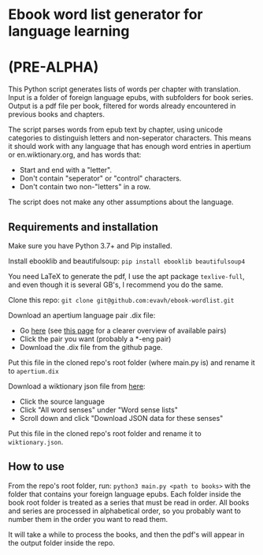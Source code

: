 # Ebook word list generator for language learning #
# (PRE-ALPHA) #

This Python script generates lists of words per chapter with translation. Input is a folder of foreign language epubs, with subfolders for book series. Output is a pdf file per book, filtered for words already encountered in previous books and chapters.

The script parses words from epub text by chapter, using unicode categories to distinguish letters and non-seperator characters. This means it should work with any language that has enough word entries in apertium or en.wiktionary.org, and has words that:
- Start and end with a "letter".
- Don't contain "seperator" or "control" characters.
- Don't contain two non-"letters" in a row.

The script does not make any other assumptions about the language.

## Requirements and installation ##

Make sure you have Python 3.7+ and Pip installed.

Install ebooklib and beautifulsoup:
```pip install ebooklib beautifulsoup4```

You need LaTeX to generate the pdf, I use the apt package ```texlive-full```, and even though it is several GB's, I recommend you do the same.

Clone this repo:
```git clone git@github.com:evavh/ebook-wordlist.git```

Download an apertium language pair .dix file:
- Go [here](https://apertium.github.io/apertium-on-github/source-browser.html) (see [this page](https://wiki.apertium.org/wiki/List_of_language_pairs) for a clearer overview of available pairs)
- Click the pair you want (probably a *-eng pair)
- Download the .dix file from the github page.

Put this file in the cloned repo's root folder (where main.py is) and rename it to ```apertium.dix```

Download a wiktionary json file from [here](https://kaikki.org/dictionary/):
- Click the source language
- Click "All word senses" under "Word sense lists"
- Scroll down and click "Download JSON data for these senses"

Put this file in the cloned repo's root folder and rename it to ```wiktionary.json```.


## How to use ##

From the repo's root folder, run:
```python3 main.py <path to books>```
with the folder that contains your foreign language epubs.
Each folder inside the book root folder is treated as a series that must be read in order. All books and series are processed in alphabetical order, so you probably want to number them in the order you want to read them.

It will take a while to process the books, and then the pdf's will appear in the output folder inside the repo.
